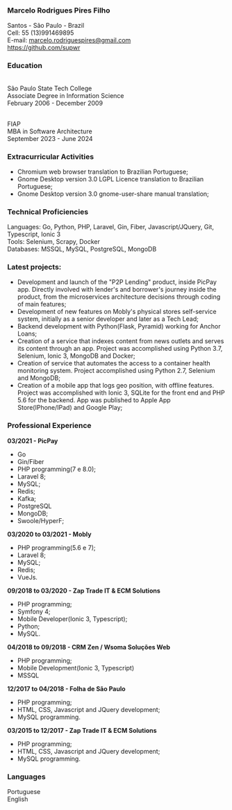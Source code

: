 ### Marcelo Rodrigues Pires Filho

Santos - São Paulo - Brazil<br>
Cell: 55 (13)991469895<br>
E-mail: marcelo.rodriguespires@gmail.com<br>
https://github.com/supwr<br>

### Education

<br>São Paulo State Tech College</br>
Associate Degree in Information Science<br>
February 2006 - December 2009<br>

<br>FIAP</br>
MBA in Software Architecture<br>
September 2023 - June 2024<br>

### Extracurricular Activities

* Chromium web browser translation to Brazilian Portuguese;
* Gnome Desktop version 3.0 LGPL Licence translation to Brazilian Portuguese;
* Gnome Desktop version 3.0 gnome-user-share manual translation; 
 
### Technical Proficiencies

Languages: Go, Python, PHP, Laravel, Gin, Fiber, Javascript/JQuery, Git, Typescript, Ionic 3 
<br>Tools: Selenium, Scrapy, Docker
<br>Databases: MSSQL, MySQL, PostgreSQL, MongoDB</br>


### Latest projects: 

* Development and launch of the "P2P Lending" product, inside PicPay app. Directly involved with lender's and borrower's journey inside the product, from the microservices architecture decisions through coding of main features;
* Development of new features on Mobly's physical stores self-service system, initially as a senior developer and later as a Tech Lead;
* Backend development with Python(Flask, Pyramid) working for Anchor Loans;
* Creation of a service that indexes content from news outlets and serves its content through an app. Project was accomplished using Python 3.7, Selenium, Ionic 3, MongoDB and Docker;
* Creation of service that automates the access to a container health monitoring system. Project accomplished using Python 2.7, Selenium and MongoDB;
* Creation of a mobile app that logs geo position, with offline features. Project was accomplished with Ionic 3, SQLite for the front end and PHP 5.6 for the backend. App was published to Apple App Store(IPhone/IPad) and Google Play; 


### Professional Experience

**03/2021 - PicPay**

* Go
* Gin/Fiber
* PHP programming(7 e 8.0);
* Laravel 8;
* MySQL;
* Redis;
* Kafka;
* PostgreSQL
* MongoDB;
* Swoole/HyperF;


**03/2020 to 03/2021 - Mobly**

* PHP programming(5.6 e 7);
* Laravel 8;
* MySQL;
* Redis;
* VueJs.

**09/2018 to 03/2020 - Zap Trade IT & ECM Solutions**

* PHP programming;  
* Symfony 4;
* Mobile Developer(Ionic 3, Typescript);
* Python;
* MySQL.

**04/2018 to 09/2018 - CRM Zen / Wsoma Soluções Web**

* PHP programming;  
* Mobile Development(Ionic 3, Typescript)
* MSSQL

**12/2017 to 04/2018 - Folha de São Paulo**

* PHP programming; 
* HTML, CSS, Javascript and JQuery development; 
* MySQL programming.

**03/2015 to 12/2017 - Zap Trade IT & ECM Solutions**

* PHP programming; 
* HTML, CSS, Javascript and JQuery development; 
* MySQL programming.


### Languages

Portuguese
<br>English</br>
